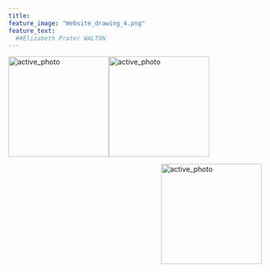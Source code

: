 ```yaml
---
title:  
feature_image: "Website_drawing_4.png"
feature_text: 
  ##Elizabeth Prater WALTON 
---
```


<a href="creation/2022/08/29/proj-grid/"><img src="../Grid_first_insta.jpg" alt="active_photo" style="float:left;width:200px;height:200px;vertical-align:top"></a>

<a href="research/2022/05/03/dance-style-transitions/"><img src="../P3_alignment.png" alt="active_photo" style="float:center;width:200px;height:200px;vertical-align:top"></a>

<a href="research/2021/04/16/reconciling/"><img src="../reconcile.png" alt="active_photo" style="float:right;width:200px;height:200px;vertical-align:top"></a>

